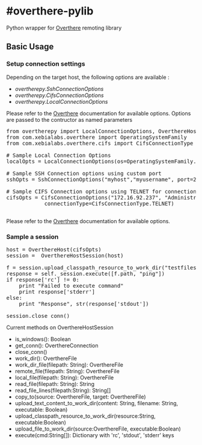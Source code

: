 #overthere-pylib
===============

Python wrapper for [Overthere](http://https://github.com/xebialabs/overthere) remoting library

## Basic Usage

### Setup connection settings

Depending on the target host, the following options are available :

* _overtherepy.SshConnectionOptions_
* _overtherepy.CifsConnectionOptions_
* _overtherepy.LocalConnectionOptions_

Please refer to the [Overthere](http://https://github.com/xebialabs/overthere) documentation for available options. Options are passed to the contructor as named parameters

<pre>
from overtherepy import LocalConnectionOptions, OverthereHost, OverthereHostSession
from com.xebialabs.overthere import OperatingSystemFamily
from com.xebialabs.overthere.cifs import CifsConnectionType

# Sample Local Connection Options
localOpts = LocalConnectionOptions(os=OperatingSystemFamily.UNIX)

# Sample SSH Connection options using custom port
sshOpts = SshConnectionOptions("myhost","myusername", port=2222 )

# Sample CIFS Connection options using TELNET for connection type
cifsOpts = CifsConnectionOptions("172.16.92.237", "Administrator", "secret",
            connectionType=CifsConnectionType.TELNET)

</pre>


Please refer to the [Overthere](http://https://github.com/xebialabs/overthere) documentation for available options. 

### Sample a session

<pre>
host = OverthereHost(cifsOpts)
session =  OverthereHostSession(host)

f = session.upload_classpath_resource_to_work_dir("testfiles/echo.sh", executable=True)
response = self._session.execute([f.path, "ping"])
if response['rc'] != 0:
	print "Failed to execute command"
	print response['stderr']
else:
	print "Response", str(response['stdout'])
	
session.close_conn()
</pre>

Current methods on OverthereHostSession

* is_windows(): Boolean
* get_conn(): OverthereConnection
* close_conn()
* work_dir(): OverthereFile
* work_dir_file(filepath: String): OverthereFile
* remote_file(filepath: String): OverthereFile
* local_file(filepath: String): OverthereFile
* read_file(filepath: String): String
* read_file_lines(filepath:String): String[]
* copy_to(source: OverthereFile, target: OverthereFile)
* upload_text_content_to_work_dir(content: String, filename: String, executable: Boolean)
* upload_classpath_resource_to_work_dir(resource:String, executable:Boolean)
* upload_file_to_work_dir(source:OverthereFile, executable:Boolean)
* execute(cmd:String[]): Dictionary with 'rc', 'stdout', 'stderr' keys